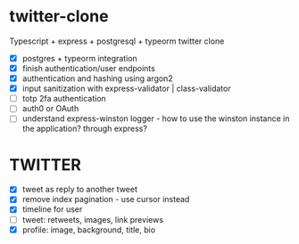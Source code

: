 # twitter-clone

Typescript + express + postgresql + typeorm twitter clone

-   [x] postgres + typeorm integration
-   [x] finish authentication/user endpoints
-   [x] authentication and hashing using argon2
-   [x] input sanitization with express-validator | class-validator
-   [ ] totp 2fa authentication
-   [ ] auth0 or OAuth
-   [ ] understand express-winston logger - how to use the winston instance in the application? through express?

# TWITTER

-   [x] tweet as reply to another tweet
-   [x] remove index pagination - use cursor instead
-   [x] timeline for user
-   [ ] tweet: retweets, images, link previews
-   [x] profile: image, background, title, bio
